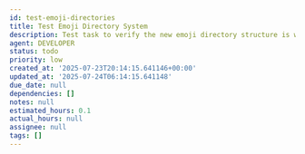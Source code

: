 ```yaml
---
id: test-emoji-directories
title: Test Emoji Directory System
description: Test task to verify the new emoji directory structure is working correctly
agent: DEVELOPER
status: todo
priority: low
created_at: '2025-07-23T20:14:15.641146+00:00'
updated_at: '2025-07-24T06:14:15.641148'
due_date: null
dependencies: []
notes: null
estimated_hours: 0.1
actual_hours: null
assignee: null
tags: []
---
```


